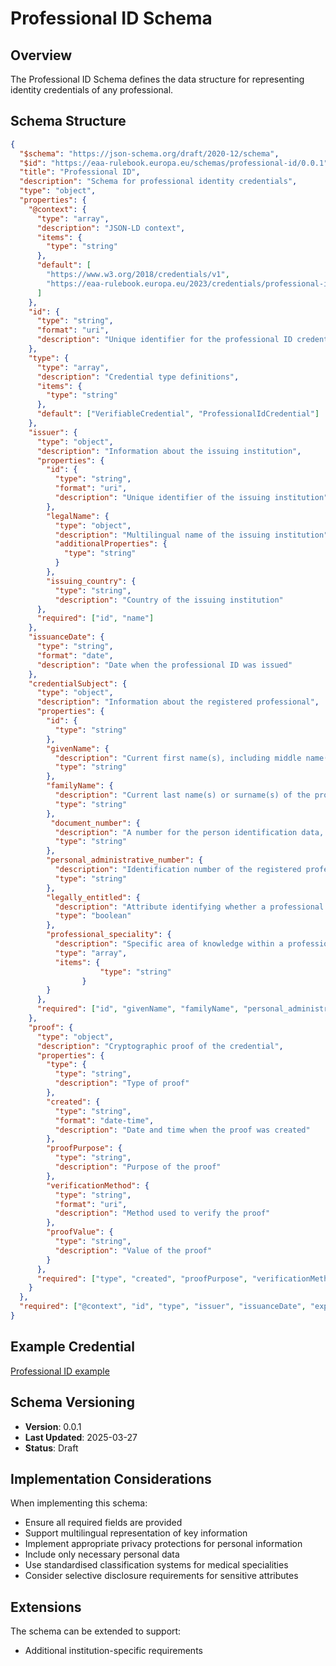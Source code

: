# Professional ID Schema

## Overview

The Professional ID Schema defines the data structure for representing identity credentials of any professional.

## Schema Structure

```json
{
  "$schema": "https://json-schema.org/draft/2020-12/schema",
  "$id": "https://eaa-rulebook.europa.eu/schemas/professional-id/0.0.1",
  "title": "Professional ID",
  "description": "Schema for professional identity credentials",
  "type": "object",
  "properties": {
    "@context": {
      "type": "array",
      "description": "JSON-LD context",
      "items": {
        "type": "string"
      },
      "default": [
        "https://www.w3.org/2018/credentials/v1",
        "https://eaa-rulebook.europa.eu/2023/credentials/professional-id/v01"
      ]
    },
    "id": {
      "type": "string",
      "format": "uri",
      "description": "Unique identifier for the professional ID credential"
    },
    "type": {
      "type": "array",
      "description": "Credential type definitions",
      "items": {
        "type": "string"
      },
      "default": ["VerifiableCredential", "ProfessionalIdCredential"]
    },
    "issuer": {
      "type": "object",
      "description": "Information about the issuing institution",
      "properties": {
        "id": {
          "type": "string",
          "format": "uri",
          "description": "Unique identifier of the issuing institution"
        },
        "legalName": {
          "type": "object",
          "description": "Multilingual name of the issuing institution",
          "additionalProperties": {
            "type": "string"
          }
        },
        "issuing_country": {
          "type": "string",
          "description": "Country of the issuing institution"
      },
      "required": ["id", "name"]
    },
    "issuanceDate": {
      "type": "string",
      "format": "date",
      "description": "Date when the professional ID was issued"
    },
    "credentialSubject": {
      "type": "object",
      "description": "Information about the registered professional",
      "properties": {
        "id": {
          "type": "string"
        },
        "givenName": {
          "description": "Current first name(s), including middle name(s) where applicable, of the professional.",  
          "type": "string"
        },
        "familyName": {
          "description": "Current last name(s) or surname(s) of the professional.",
          "type": "string"
        },
         "document_number": {
          "description": "A number for the person identification data, assigned by the provider of person identification data.",
          "type": "string"
        },
        "personal_administrative_number": {
          "description": "Identification number of the registered professional.",
          "type": "string"
        },
        "legally_entitled": {
          "description": "Attribute identifying whether a professional is legally entitled to practice or not.",
          "type": "boolean"
        },
        "professional_speciality": {
          "description": "Specific area of knowledge within a profession that allows the professional to carry out specific tasks in accordance with that speciality.",
          "type": "array",
          "items": {
                    "type": "string"
                }
        }
      },
      "required": ["id", "givenName", "familyName", "personal_administrative_number"]
    },
    "proof": {
      "type": "object",
      "description": "Cryptographic proof of the credential",
      "properties": {
        "type": {
          "type": "string",
          "description": "Type of proof"
        },
        "created": {
          "type": "string",
          "format": "date-time",
          "description": "Date and time when the proof was created"
        },
        "proofPurpose": {
          "type": "string",
          "description": "Purpose of the proof"
        },
        "verificationMethod": {
          "type": "string",
          "format": "uri",
          "description": "Method used to verify the proof"
        },
        "proofValue": {
          "type": "string",
          "description": "Value of the proof"
        }
      },
      "required": ["type", "created", "proofPurpose", "verificationMethod", "proofValue"]
    }
  },
  "required": ["@context", "id", "type", "issuer", "issuanceDate", "expirationDate", "credentialSubject"]
}
```

## Example Credential

[Professional ID example](./examples/ProfesionalID.json)

## Schema Versioning

- **Version**: 0.0.1
- **Last Updated**: 2025-03-27
- **Status**: Draft

## Implementation Considerations

When implementing this schema:

- Ensure all required fields are provided
- Support multilingual representation of key information
- Implement appropriate privacy protections for personal information
- Include only necessary personal data
- Use standardised classification systems for medical specialities
- Consider selective disclosure requirements for sensitive attributes

## Extensions

The schema can be extended to support:

- Additional institution-specific requirements
